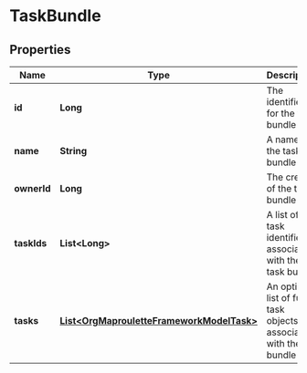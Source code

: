 # TaskBundle

## Properties
Name | Type | Description | Notes
------------ | ------------- | ------------- | -------------
**id** | **Long** | The identifier for the task bundle |  [optional]
**name** | **String** | A name for the task bundle |  [optional]
**ownerId** | **Long** | The creator of the task bundle |  [optional]
**taskIds** | **List&lt;Long&gt;** | A list of task identifiers associated with the task bundle | 
**tasks** | [**List&lt;OrgMaprouletteFrameworkModelTask&gt;**](OrgMaprouletteFrameworkModelTask.md) | An optional list of full task objects associated with the bundle |  [optional]
